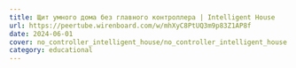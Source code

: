 ```yaml
---
title: Щит умного дома без главного контроллера | Intelligent House
url: https://peertube.wirenboard.com/w/mhXyC8PtUQ3m9p83Z1AP8f
date: 2024-06-01
cover: no_controller_intelligent_house/no_controller_intelligent_house.jpg
category: educational
---
```

